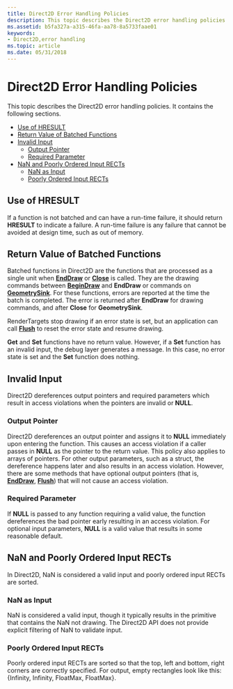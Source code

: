 ```yaml
---
title: Direct2D Error Handling Policies
description: This topic describes the Direct2D error handling policies. It contains the following sections.
ms.assetid: b5fa327a-a315-46fa-aa78-8a5733faae01
keywords:
- Direct2D,error handling
ms.topic: article
ms.date: 05/31/2018
---
```


# Direct2D Error Handling Policies

This topic describes the Direct2D error handling policies. It contains the following sections.

-   [Use of HRESULT](#use-of-hresult)
-   [Return Value of Batched Functions](#return-value-of-batched-functions)
-   [Invalid Input](#invalid-input)
    -   [Output Pointer](#output-pointer)
    -   [Required Parameter](#required-parameter)
-   [NaN and Poorly Ordered Input RECTs](#nan-and-poorly-ordered-input-rects)
    -   [NaN as Input](#nan-as-input)
    -   [Poorly Ordered Input RECTs](#poorly-ordered-input-rects)

## Use of HRESULT

If a function is not batched and can have a run-time failure, it should return **HRESULT** to indicate a failure. A run-time failure is any failure that cannot be avoided at design time, such as out of memory.

## Return Value of Batched Functions

Batched functions in Direct2D are the functions that are processed as a single unit when [**EndDraw**](https://msdn.microsoft.com/library/Dd371924(v=VS.85).aspx) or [**Close**](https://msdn.microsoft.com/library/Dd316932(v=VS.85).aspx) is called. They are the drawing commands between [**BeginDraw**](https://msdn.microsoft.com/library/Dd371768(v=VS.85).aspx) and **EndDraw** or commands on [**GeometrySink**](https://msdn.microsoft.com/library/Dd316592(v=VS.85).aspx). For these functions, errors are reported at the time the batch is completed. The error is returned after **EndDraw** for drawing commands, and after **Close** for **GeometrySink**.

RenderTargets stop drawing if an error state is set, but an application can call [**Flush**](https://msdn.microsoft.com/library/Dd316801(v=VS.85).aspx) to reset the error state and resume drawing.

**Get** and **Set** functions have no return value. However, if a **Set** function has an invalid input, the debug layer generates a message. In this case, no error state is set and the **Set** function does nothing.

## Invalid Input

Direct2D dereferences output pointers and required parameters which result in access violations when the pointers are invalid or **NULL**.

### Output Pointer

Direct2D dereferences an output pointer and assigns it to **NULL** immediately upon entering the function. This causes an access violation if a caller passes in **NULL** as the pointer to the return value. This policy also applies to arrays of pointers. For other output parameters, such as a struct, the dereference happens later and also results in an access violation. However, there are some methods that have optional output pointers (that is, [**EndDraw**](https://msdn.microsoft.com/library/Dd371924(v=VS.85).aspx), [**Flush**](https://msdn.microsoft.com/library/Dd316801(v=VS.85).aspx)) that will not cause an access violation.

### Required Parameter

If **NULL** is passed to any function requiring a valid value, the function dereferences the bad pointer early resulting in an access violation. For optional input parameters, **NULL** is a valid value that results in some reasonable default.

## NaN and Poorly Ordered Input RECTs

In Direct2D, NaN is considered a valid input and poorly ordered input RECTs are sorted.

### NaN as Input

NaN is considered a valid input, though it typically results in the primitive that contains the NaN not drawing. The Direct2D API does not provide explicit filtering of NaN to validate input.

### Poorly Ordered Input RECTs

Poorly ordered input RECTs are sorted so that the top, left and bottom, right corners are correctly specified. For output, empty rectangles look like this: {Infinity, Infinity, FloatMax, FloatMax}.

 

 




